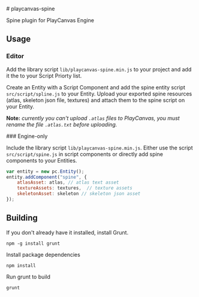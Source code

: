 # playcanvas-spine

Spine plugin for PlayCanvas Engine

## Usage

### Editor

Add the library script `lib/playcanvas-spine.min.js` to your project and add it the to your Script Priorty list.

Create an Entity with a Script Component and add the spine entity script `src/script/spline.js` to your Entity. Upload your exported spine resources (atlas, skeleton json file, textures) and attach them to the spine script on your Entity.

**Note:** *currently you can't upload `.atlas` files to PlayCanvas, you must rename the file `.atlas.txt` before uploading.*

### Engine-only

Include the library script `lib/playcanvas-spine.min.js`. Either use the script `src/script/spine.js` in script components or directly add spine components to your Entities.

```javascript
var entity = new pc.Entity();
entity.addComponent("spine", {
    atlasAsset: atlas, // atlas text asset
    textureAssets: textures,  // texture assets
    skeletonAsset: skeleton // skeleton json asset
});
```

## Building

If you don't already have it installed, install Grunt.

`npm -g install grunt`

Install package dependencies

`npm install`

Run grunt to build

`grunt`
